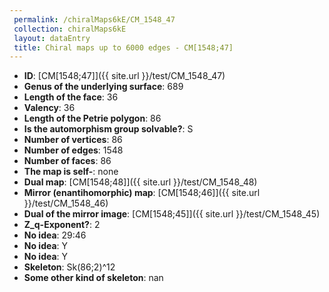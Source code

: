 ```yaml
--- 
 permalink: /chiralMaps6kE/CM_1548_47 
 collection: chiralMaps6kE
 layout: dataEntry
 title: Chiral maps up to 6000 edges - CM[1548;47]
---
```


- **ID**: [CM[1548;47]]({{ site.url }}/test/CM_1548_47)
- **Genus of the underlying surface**: 689
- **Length of the face**: 36
- **Valency**: 36
- **Length of the Petrie polygon**: 86
- **Is the automorphism group solvable?**: S
- **Number of vertices**: 86
- **Number of edges**: 1548
- **Number of faces**: 86
- **The map is self-**: none
- **Dual map**: [CM[1548;48]]({{ site.url }}/test/CM_1548_48)
- **Mirror (enantihomorphic) map**: [CM[1548;46]]({{ site.url }}/test/CM_1548_46)
- **Dual of the mirror image**: [CM[1548;45]]({{ site.url }}/test/CM_1548_45)
- **Z_q-Exponent?**: 2
- **No idea**:  29:46
- **No idea**: Y
- **No idea**: Y
- **Skeleton**: Sk(86;2)^12
- **Some other kind of skeleton**: nan
